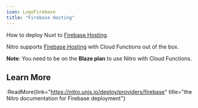 ```yaml
---
icon: LogoFirebase
title: "Firebase Hosting"
---
```


How to deploy Nuxt to [Firebase Hosting](https://firebase.google.com/docs/hosting).

Nitro supports [Firebase Hosting](https://firebase.google.com/docs/hosting) with Cloud Functions out of the box.

**Note**: You need to be on the **Blaze plan** to use Nitro with Cloud Functions.

## Learn More

:ReadMore{link="https://nitro.unjs.io/deploy/providers/firebase" title="the Nitro documentation for Firebase deployment"}
